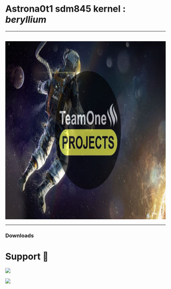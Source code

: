 <!DOCTYPE html>
<html>
<body>
<h1>Astrona0t1 sdm845 kernel : <i>beryllium</i></h1>
<hr ><br>
 <img src="banner.jpg" alt="" width="880" height="560"> 
<hr>
<h3><a style="text-decoration:none" href="https://drive.google.com/drive/folders/1jBeoYjuYxFXOg9wvxKVXmLMJX7DwhGlw">Downloads</a></h3>
 
# Support 🙏
 
<a href="https://t.me/TeamOneUpdates"><img src="https://img.shields.io/badge/Join-Telegram%20Channel-red.svg?logo=Telegram" width="300px"></a>

<a href="https://t.me/TeamOneProjectx"><img src="https://img.shields.io/badge/Join-Telegram%20Group-blue.svg?logo=telegram" width="300px"></a>
</html> 
